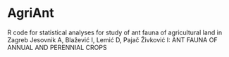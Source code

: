 # AgriAnt
R code for statistical analyses for study of ant fauna of agricultural land in Zagreb
Jesovnik A, Blažević I, Lemić D, Pajač Živković I: ANT FAUNA OF ANNUAL AND PERENNIAL CROPS
